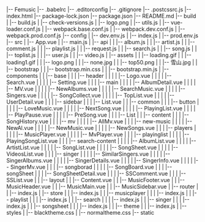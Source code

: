 |-- Femusic
    |-- .babelrc
    |-- .editorconfig
    |-- .gitignore
    |-- .postcssrc.js
    |-- index.html
    |-- package-lock.json
    |-- package.json
    |-- README.md
    |-- build
    |   |-- build.js
    |   |-- check-versions.js
    |   |-- logo.png
    |   |-- utils.js
    |   |-- vue-loader.conf.js
    |   |-- webpack.base.conf.js
    |   |-- webpack.dev.conf.js
    |   |-- webpack.prod.conf.js
    |-- config
    |   |-- dev.env.js
    |   |-- index.js
    |   |-- prod.env.js
    |-- src
    |   |-- App.vue
    |   |-- main.js
    |   |-- api
    |   |   |-- album.js
    |   |   |-- artist.js
    |   |   |-- comment.js
    |   |   |-- playlist.js
    |   |   |-- request.js
    |   |   |-- search.js
    |   |   |-- song.js
    |   |   |-- toplist.js
    |   |   |-- user.js
    |   |   |-- video.js
    |   |-- assets
    |   |   |-- loading.gif
    |   |   |-- loading1.gif
    |   |   |-- logo.png
    |   |   |-- none.jpg
    |   |   |-- top50.png
    |   |   |-- 雪山.jpg
    |   |   |-- bootstrap
    |   |       |-- bootstrap.min.css
    |   |       |-- bootstrap.min.js
    |   |-- components
    |   |   |-- base
    |   |   |   |-- header
    |   |   |   |   |-- Logo.vue
    |   |   |   |   |-- Search.vue
    |   |   |   |   |-- Setting.vue
    |   |   |   |-- main
    |   |   |   |   |-- AlbumDetail.vue
    |   |   |   |   |-- MV.vue
    |   |   |   |   |-- NewAlbums.vue
    |   |   |   |   |-- SearchMusic.vue
    |   |   |   |   |-- Singers.vue
    |   |   |   |   |-- SongCollect.vue
    |   |   |   |   |-- TopList.vue
    |   |   |   |   |-- UserDetail.vue
    |   |   |   |-- sidebar
    |   |   |       |-- List.vue
    |   |   |-- common
    |   |   |   |-- button
    |   |   |   |   |-- LoveMusic.vue
    |   |   |   |   |-- NextSong.vue
    |   |   |   |   |-- PlayingList.vue
    |   |   |   |   |-- PlayPause.vue
    |   |   |   |   |-- PreSong.vue
    |   |   |   |-- List
    |   |   |-- content
    |   |   |   |-- SongHistory.vue
    |   |   |   |-- mv
    |   |   |   |   |-- AllMv.vue
    |   |   |   |-- new-music
    |   |   |   |   |-- NewAl.vue
    |   |   |   |   |-- NewMusic.vue
    |   |   |   |   |-- NewSongs.vue
    |   |   |   |-- players
    |   |   |   |   |-- MusicPlayer.vue
    |   |   |   |   |-- MvPlayer.vue
    |   |   |   |-- playinglist
    |   |   |   |   |-- PlayingSongList.vue
    |   |   |   |-- search-content
    |   |   |   |   |-- AlbumList.vue
    |   |   |   |   |-- ArtistList.vue
    |   |   |   |   |-- SongList.vue
    |   |   |   |   |-- SongSheet.vue
    |   |   |   |   |-- VideosList.vue
    |   |   |   |-- singer
    |   |   |   |   |-- SimilarSingers.vue
    |   |   |   |   |-- SingerAlbums.vue
    |   |   |   |   |-- SingerDetails.vue
    |   |   |   |   |-- SingerInfo.vue
    |   |   |   |   |-- SingerMv.vue
    |   |   |   |-- songborad
    |   |   |   |   |-- SongBoard.vue
    |   |   |   |-- songSheet
    |   |   |       |-- SongSheetDetail.vue
    |   |   |       |-- SSComment.vue
    |   |   |       |-- SSList.vue
    |   |   |-- layout
    |   |       |-- Content.vue
    |   |       |-- MusicFooter.vue
    |   |       |-- MusicHeader.vue
    |   |       |-- MusicMain.vue
    |   |       |-- MusicSidebar.vue
    |   |-- router
    |   |   |-- index.js
    |   |-- store
    |   |   |-- index.js
    |   |   |-- musicplayer
    |   |   |   |-- index.js
    |   |   |-- playlist
    |   |   |   |-- index.js
    |   |   |-- search
    |   |   |   |-- index.js
    |   |   |-- singer
    |   |   |   |-- index.js
    |   |   |-- songsheet
    |   |   |   |-- index.js
    |   |   |-- theme
    |   |       |-- index.js
    |   |-- styles
    |       |-- blacktheme.css
    |       |-- normaltheme.css
    |-- static
